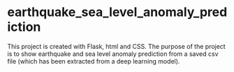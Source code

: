 # earthquake_sea_level_anomaly_prediction
This project is created with Flask, html and CSS. The purpose of the project is to show earthquake and sea level anomaly prediction from a saved csv file (which has been extracted from a deep learning model).
